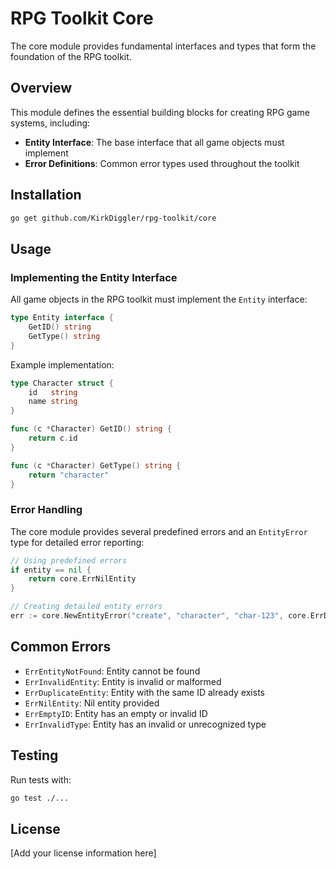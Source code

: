 # RPG Toolkit Core

The core module provides fundamental interfaces and types that form the foundation of the RPG toolkit.

## Overview

This module defines the essential building blocks for creating RPG game systems, including:

- **Entity Interface**: The base interface that all game objects must implement
- **Error Definitions**: Common error types used throughout the toolkit

## Installation

```bash
go get github.com/KirkDiggler/rpg-toolkit/core
```

## Usage

### Implementing the Entity Interface

All game objects in the RPG toolkit must implement the `Entity` interface:

```go
type Entity interface {
    GetID() string
    GetType() string
}
```

Example implementation:

```go
type Character struct {
    id   string
    name string
}

func (c *Character) GetID() string {
    return c.id
}

func (c *Character) GetType() string {
    return "character"
}
```

### Error Handling

The core module provides several predefined errors and an `EntityError` type for detailed error reporting:

```go
// Using predefined errors
if entity == nil {
    return core.ErrNilEntity
}

// Creating detailed entity errors
err := core.NewEntityError("create", "character", "char-123", core.ErrDuplicateEntity)
```

## Common Errors

- `ErrEntityNotFound`: Entity cannot be found
- `ErrInvalidEntity`: Entity is invalid or malformed
- `ErrDuplicateEntity`: Entity with the same ID already exists
- `ErrNilEntity`: Nil entity provided
- `ErrEmptyID`: Entity has an empty or invalid ID
- `ErrInvalidType`: Entity has an invalid or unrecognized type

## Testing

Run tests with:

```bash
go test ./...
```

## License

[Add your license information here]